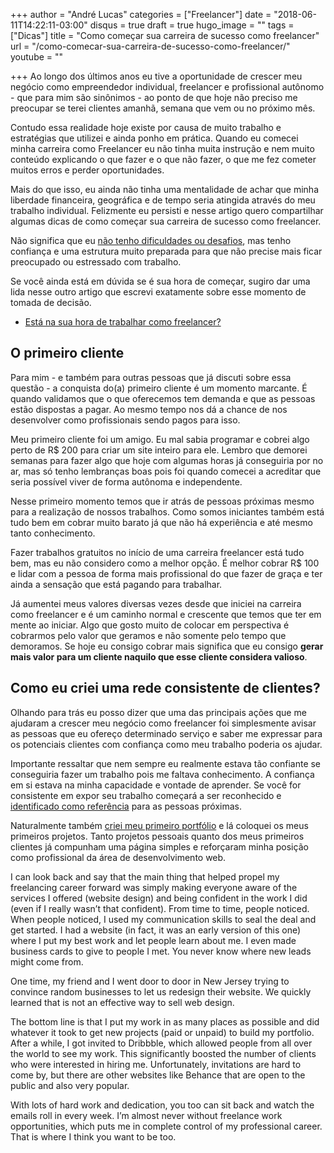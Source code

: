 +++
author = "André Lucas"
categories = ["Freelancer"]
date = "2018-06-11T14:22:11-03:00"
disqus = true
draft = true
hugo_image = ""
tags = ["Dicas"]
title = "Como começar sua carreira de sucesso como freelancer"
url = "/como-comecar-sua-carreira-de-sucesso-como-freelancer/"
youtube = ""

+++
Ao longo dos últimos anos eu tive a oportunidade de crescer meu negócio como empreendedor individual, freelancer e profissional autônomo - que para mim são sinônimos - ao ponto de que hoje não preciso me preocupar se terei clientes amanhã, semana que vem ou no próximo mês.

Contudo essa realidade hoje existe por causa de muito trabalho e estratégias que utilizei e ainda ponho em prática. Quando eu comecei minha carreira como Freelancer eu não tinha muita instrução e nem muito conteúdo explicando o que fazer e o que não fazer, o que me fez cometer muitos erros e perder oportunidades.

Mais do que isso, eu ainda não tinha uma mentalidade de achar que minha liberdade financeira, geográfica e de tempo seria atingida através do meu trabalho individual. Felizmente eu persisti e nesse artigo quero compartilhar algumas dicas de como começar sua carreira de sucesso como freelancer.

Não significa que eu [não tenho dificuldades ou desafios](https://andrelug.com/minha-maior-dificuldade-como-freelancer/), mas tenho confiança e uma estrutura muito preparada para que não precise mais ficar preocupado ou estressado com trabalho.

Se você ainda está em dúvida se é sua hora de começar, sugiro dar uma lida nesse outro artigo que escrevi exatamente sobre esse momento de tomada de decisão.

* [Está na sua hora de trabalhar como freelancer?](https://andrelug.com/esta-na-sua-hora-de-trabalhar-como-freelancer/)

## O primeiro cliente

Para mim - e também para outras pessoas que já discuti sobre essa questão - a conquista do(a) primeiro cliente é um momento marcante. É quando validamos que o que oferecemos tem demanda e que as pessoas estão dispostas a pagar. Ao mesmo tempo nos dá a chance de nos desenvolver como profissionais sendo pagos para isso.

Meu primeiro cliente foi um amigo. Eu mal sabia programar e cobrei algo perto de R$ 200 para criar um site inteiro para ele. Lembro que demorei semanas para fazer algo que hoje com algumas horas já conseguiria por no ar, mas só tenho lembranças boas pois foi quando comecei a acreditar que seria possível viver de forma autônoma e independente.

Nesse primeiro momento temos que ir atrás de pessoas próximas mesmo para a realização de nossos trabalhos. Como somos iniciantes também está tudo bem em cobrar muito barato já que não há experiência e até mesmo tanto conhecimento.

Fazer trabalhos gratuitos no início de uma carreira freelancer está tudo bem, mas eu não considero como a melhor opção. É melhor cobrar R$ 100 e lidar com a pessoa de forma mais profissional do que fazer de graça e ter ainda a sensação que está pagando para trabalhar.

Já aumentei meus valores diversas vezes desde que iniciei na carreira como freelancer e é um caminho normal e crescente que temos que ter em mente ao iniciar. Algo que gosto muito de colocar em perspectiva é cobrarmos pelo valor que geramos e não somente pelo tempo que demoramos. Se hoje eu consigo cobrar mais significa que eu consigo **gerar mais valor para um cliente naquilo que esse cliente considera valioso**.

## Como eu criei uma rede consistente de clientes?

Olhando para trás eu posso dizer que uma das principais ações que me ajudaram a crescer meu negócio como freelancer foi simplesmente avisar as pessoas que eu ofereço determinado serviço e saber me expressar para os potenciais clientes com confiança como meu trabalho poderia os ajudar.

Importante ressaltar que nem sempre eu realmente estava tão confiante se conseguiria fazer um trabalho pois me faltava conhecimento. A confiança em si estava na minha capacidade e vontade de aprender. Se você for consistente em expor seu trabalho começará a ser reconhecido e [identificado como referência](https://andrelug.com/5-dicas-de-como-investir-em-sua-marca-pessoal-e-ser-unico-em-seu-mercado/) para as pessoas próximas.

Naturalmente também [criei meu primeiro portfólio](https://andrelug.com/o-portfolio-de-freelancer-perfeito.-o-que-por-nele/) e lá coloquei os meus primeiros projetos. Tanto projetos pessoais quanto dos meus primeiros clientes já compunham uma página simples e reforçaram minha posição como profissional da área de desenvolvimento web.

I can look back and say that the main thing that helped propel my freelancing career forward was simply making everyone aware of the services I offered (website design) and being confident in the work I did (even if I really wasn’t that confident). From time to time, people noticed. When people noticed, I used my communication skills to seal the deal and get started. I had a website (in fact, it was an early version of this one) where I put my best work and let people learn about me. I even made business cards to give to people I met. You never know where new leads might come from.

One time, my friend and I went door to door in New Jersey trying to convince random businesses to let us redesign their website. We quickly learned that is not an effective way to sell web design.

The bottom line is that I put my work in as many places as possible and did whatever it took to get new projects (paid or unpaid) to build my portfolio. After a while, I got invited to Dribbble, which allowed people from all over the world to see my work. This significantly boosted the number of clients who were interested in hiring me. Unfortunately, invitations are hard to come by, but there are other websites like Behance that are open to the public and also very popular.

With lots of hard work and dedication, you too can sit back and watch the emails roll in every week. I’m almost never without freelance work opportunities, which puts me in complete control of my professional career. That is where I think you want to be too.